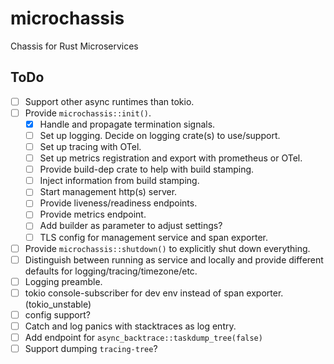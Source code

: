 # microchassis

Chassis for Rust Microservices

## ToDo

- [ ] Support other async runtimes than tokio.
- [ ] Provide `microchassis::init()`.
    - [x] Handle and propagate termination signals.
    - [ ] Set up logging. Decide on logging crate(s) to use/support.
    - [ ] Set up tracing with OTel.
    - [ ] Set up metrics registration and export with prometheus or OTel.
    - [ ] Provide build-dep crate to help with build stamping.
    - [ ] Inject information from build stamping.
    - [ ] Start management http(s) server.
    - [ ] Provide liveness/readiness endpoints.
    - [ ] Provide metrics endpoint.
    - [ ] Add builder as parameter to adjust settings?
    - [ ] TLS config for management service and span exporter.
- [ ] Provide `microchassis::shutdown()` to explicitly shut down everything.
- [ ] Distinguish between running as service and locally and provide different defaults for logging/tracing/timezone/etc.
- [ ] Logging preamble.
- [ ] tokio console-subscriber for dev env instead of span exporter. (tokio_unstable)
- [ ] config support?
- [ ] Catch and log panics with stacktraces as log entry.
- [ ] Add endpoint for `async_backtrace::taskdump_tree(false)`
- [ ] Support dumping `tracing-tree`?

